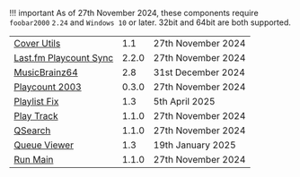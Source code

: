 !!! important
	As of 27th November 2024, these components require `foobar2000` `2.24` and `Windows 10`
	or later. 32bit and 64bit are both supported.

||||
|:---|:---|:---|
|[Cover Utils](component/cover-utils.md)|1.1|27th November 2024|
|[Last.fm Playcount Sync](component/lastfm-playcount-sync.md)|2.2.0|27th November 2024|
|[MusicBrainz64](component/musicbrainz64.md)|2.8|31st December 2024|
|[Playcount 2003](component/playcount-2003.md)|0.3.0|27th November 2024|
|[Playlist Fix](component/playlist-fix.md)|1.3|5th April 2025|
|[Play Track](component/play-track.md)|1.1.0|27th November 2024|
|[QSearch](component/qsearch.md)|1.1.0|27th November 2024|
|[Queue Viewer](component/queue-viewer.md)|1.3|19th January 2025|
|[Run Main](component/run-main.md)|1.1.0|27th November 2024|

